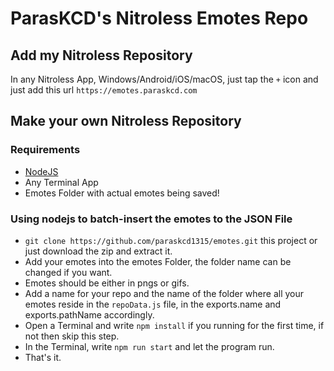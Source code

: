 # ParasKCD's Nitroless Emotes Repo

## Add my Nitroless Repository
In any Nitroless App, Windows/Android/iOS/macOS, just tap the `+` icon and just add this url `https://emotes.paraskcd.com`

## Make your own Nitroless Repository

### Requirements 
- [NodeJS](#https://nodejs.org/)
- Any Terminal App
- Emotes Folder with actual emotes being saved!

### Using nodejs to batch-insert the emotes to the JSON File

- `git clone https://github.com/paraskcd1315/emotes.git` this project or just download the zip and extract it.
- Add your emotes into the emotes Folder, the folder name can be changed if you want.
- Emotes should be either in pngs or gifs.
- Add a name for your repo and the name of the folder where all your emotes reside in the `repoData.js` file, in the exports.name and exports.pathName accordingly.
- Open a Terminal and write `npm install` if you running for the first time, if not then skip this step.
- In the Terminal, write `npm run start` and let the program run.
- That's it.
